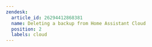 ```yaml
---
zendesk:
  article_id: 26294412868381
  name: Deleting a backup from Home Assistant Cloud
  position: 2
  labels: cloud
---
```


